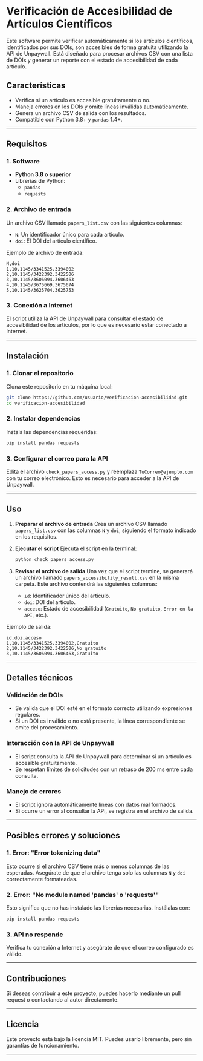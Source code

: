 # **Verificación de Accesibilidad de Artículos Científicos**

Este software permite verificar automáticamente si los artículos científicos, identificados por sus DOIs, son accesibles de forma gratuita utilizando la API de Unpaywall. Está diseñado para procesar archivos CSV con una lista de DOIs y generar un reporte con el estado de accesibilidad de cada artículo.

## **Características**
- Verifica si un artículo es accesible gratuitamente o no.
- Maneja errores en los DOIs y omite líneas inválidas automáticamente.
- Genera un archivo CSV de salida con los resultados.
- Compatible con Python 3.8+ y `pandas` 1.4+.

---

## **Requisitos**
### **1. Software**
- **Python 3.8 o superior**
- Librerías de Python:
  - `pandas`
  - `requests`

### **2. Archivo de entrada**
Un archivo CSV llamado `papers_list.csv` con las siguientes columnas:
- `N`: Un identificador único para cada artículo.
- `doi`: El DOI del artículo científico.

Ejemplo de archivo de entrada:

```csv
N,doi
1,10.1145/3341525.3394002
2,10.1145/3422392.3422506
3,10.1145/3606094.3606463
4,10.1145/3675669.3675674
5,10.1145/3625704.3625753
```

### **3. Conexión a Internet**
El script utiliza la API de Unpaywall para consultar el estado de accesibilidad de los artículos, por lo que es necesario estar conectado a Internet.

---

## **Instalación**
### **1. Clonar el repositorio**
Clona este repositorio en tu máquina local:
```bash
git clone https://github.com/usuario/verificacion-accesibilidad.git
cd verificacion-accesibilidad
```

### **2. Instalar dependencias**
Instala las dependencias requeridas:
```bash
pip install pandas requests
```

### **3. Configurar el correo para la API**
Edita el archivo `check_papers_access.py` y reemplaza `TuCorreo@ejemplo.com` con tu correo electrónico. Esto es necesario para acceder a la API de Unpaywall.

---

## **Uso**
1. **Preparar el archivo de entrada**
   Crea un archivo CSV llamado `papers_list.csv` con las columnas `N` y `doi`, siguiendo el formato indicado en los requisitos.

2. **Ejecutar el script**
   Ejecuta el script en la terminal:
   ```bash
   python check_papers_access.py
   ```

3. **Revisar el archivo de salida**
   Una vez que el script termine, se generará un archivo llamado `papers_accessibility_result.csv` en la misma carpeta. Este archivo contendrá las siguientes columnas:
   - `id`: Identificador único del artículo.
   - `doi`: DOI del artículo.
   - `acceso`: Estado de accesibilidad (`Gratuito`, `No gratuito`, `Error en la API`, etc.).

Ejemplo de salida:
```csv
id,doi,acceso
1,10.1145/3341525.3394002,Gratuito
2,10.1145/3422392.3422506,No gratuito
3,10.1145/3606094.3606463,Gratuito
```

---

## **Detalles técnicos**
### **Validación de DOIs**
- Se valida que el DOI esté en el formato correcto utilizando expresiones regulares.
- Si un DOI es inválido o no está presente, la línea correspondiente se omite del procesamiento.

### **Interacción con la API de Unpaywall**
- El script consulta la API de Unpaywall para determinar si un artículo es accesible gratuitamente.
- Se respetan límites de solicitudes con un retraso de 200 ms entre cada consulta.

### **Manejo de errores**
- El script ignora automáticamente líneas con datos mal formados.
- Si ocurre un error al consultar la API, se registra en el archivo de salida.

---

## **Posibles errores y soluciones**
### **1. Error: "Error tokenizing data"**
Esto ocurre si el archivo CSV tiene más o menos columnas de las esperadas. Asegúrate de que el archivo tenga solo las columnas `N` y `doi` correctamente formateadas.

### **2. Error: "No module named 'pandas' o 'requests'"**
Esto significa que no has instalado las librerías necesarias. Instálalas con:
```bash
pip install pandas requests
```

### **3. API no responde**
Verifica tu conexión a Internet y asegúrate de que el correo configurado es válido.

---

## **Contribuciones**
Si deseas contribuir a este proyecto, puedes hacerlo mediante un pull request o contactando al autor directamente.

---

## **Licencia**
Este proyecto está bajo la licencia MIT. Puedes usarlo libremente, pero sin garantías de funcionamiento.

---
